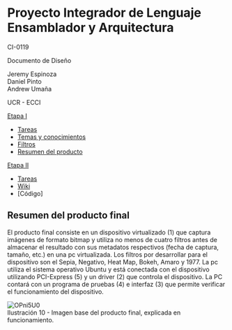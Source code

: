 # Proyecto Integrador de Lenguaje Ensamblador y Arquitectura


CI-0119


Documento de Diseño


Jeremy Espinoza  
Daniel Pinto  
Andrew Umaña  



UCR - ECCI

[Etapa I](https://github.com/ECCIUCRLQ/proyecto-equipo/tree/main/Etapa%201)
- [Tareas](https://github.com/ECCIUCRLQ/proyecto-equipo/issues/2)
- [Temas y conocimientos](https://github.com/ECCIUCRLQ/proyecto-equipo/blob/main/Etapa%201/Temas%20y%20conocimientos.md)
- [Filtros](https://github.com/ECCIUCRLQ/proyecto-equipo/blob/main/Etapa%201/Filtros.md)
- [Resumen del producto](https://github.com/ECCIUCRLQ/proyecto-equipo/blob/main/Etapa%201/Resumen%20proyecto.md)


[Etapa II](https://github.com/ECCIUCRLQ/proyecto-equipo/tree/main/Etapa%202)
- [Tareas](https://github.com/ECCIUCRLQ/proyecto-equipo/issues/3)
- [Wiki](https://github.com/ECCIUCRLQ/proyecto-equipo/wiki)
- [Código] 

## Resumen del producto final
El producto final consiste en un dispositivo virtualizado (1) que captura imágenes de formato bitmap y utiliza no menos de cuatro filtros antes de almacenar el resultado con sus metadatos respectivos (fecha de captura, tamaño, etc.) en una pc virtualizada. Los filtros por desarrollar para el dispositivo son el Sepia, Negativo, Heat Map, Bokeh, Amaro y 1977. 
La pc utiliza el sistema operativo Ubuntu y está conectada con el dispositivo utilizando PCI-Express (5) y un driver (2) que controla el dispositivo. La PC contará con un programa de pruebas (4) e interfaz (3) que permite verificar el funcionamiento del dispositivo. 


![OPni5U0](https://user-images.githubusercontent.com/56287760/168125309-af8a4256-b09e-4601-9215-151196cfd841.png)  
  Ilustración 10 - Imagen base del producto final, explicada en funcionamiento.



